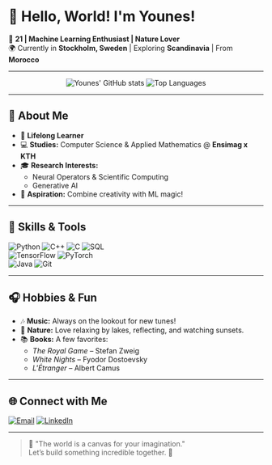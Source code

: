 # 👋 Hello, World! I'm Younes!

🌟 **21 | Machine Learning Enthusiast | Nature Lover**  
🌍 Currently in **Stockholm, Sweden** | Exploring **Scandinavia** | From **Morocco**  

---

<div align="center">
  <img src="https://github-readme-stats.vercel.app/api?username=FisherMoon25&show_icons=true&theme=tokyonight&hide_border=true" alt="Younes' GitHub stats" />
  <img src="https://github-readme-stats.vercel.app/api/top-langs/?username=FisherMoon25&layout=compact&theme=tokyonight&hide_border=true" alt="Top Languages" />
</div>

---

## 🚀 About Me

- 🌱 **Lifelong Learner**
- 💻 **Studies:** Computer Science & Applied Mathematics @ **Ensimag x KTH**  
- 🎓 **Research Interests:**  
  - Neural Operators & Scientific Computing  
  - Generative AI
- 🧠 **Aspiration:** Combine creativity with ML magic!  


---

## 🌟 Skills & Tools

![Python](https://img.shields.io/badge/Python-%2314354C.svg?style=flat&logo=python&logoColor=white)
![C++](https://img.shields.io/badge/C++-%2300599C.svg?style=flat&logo=c%2B%2B&logoColor=white)
![C](https://img.shields.io/badge/C-%2300599C.svg?style=flat&logo=c&logoColor=white)
![SQL](https://img.shields.io/badge/SQL-%2307405e.svg?style=flat&logo=sqlite&logoColor=white)  
![TensorFlow](https://img.shields.io/badge/TensorFlow-%23FF6F00.svg?style=flat&logo=tensorflow&logoColor=white)
![PyTorch](https://img.shields.io/badge/PyTorch-%23EE4C2C.svg?style=flat&logo=pytorch&logoColor=white)  
![Java](https://img.shields.io/badge/Java-%23F8981D.svg?style=flat&logo=java&logoColor=white)
![Git](https://img.shields.io/badge/Git-%23F05033.svg?style=flat&logo=git&logoColor=white)

---

## 🎧 Hobbies & Fun

- 🎶 **Music:** Always on the lookout for new tunes!  
- 🌳 **Nature:** Love relaxing by lakes, reflecting, and watching sunsets.  
- 📚 **Books:** A few favorites:  
  - *The Royal Game* – Stefan Zweig  
  - *White Nights* – Fyodor Dostoevsky  
  - *L'Étranger* – Albert Camus  

---

## 🌐 Connect with Me

[![Email](https://img.shields.io/badge/Email-D14836?style=flat&logo=gmail&logoColor=white)](mailto:younes_essafouri@hotmail.com)
[![LinkedIn](https://img.shields.io/badge/LinkedIn-%230077B5.svg?style=flat&logo=linkedin&logoColor=white)](www.linkedin.com/in/younes-essafouri)

---

> 🌌 "The world is a canvas for your imagination."  
> Let’s build something incredible together. 🌟

